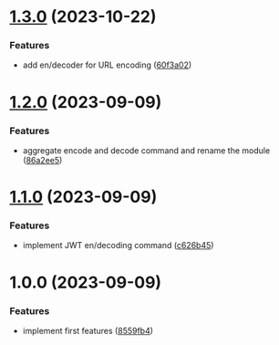# [1.3.0](https://github.com/seonggukchoi/toolkit/compare/v1.2.0...v1.3.0) (2023-10-22)


### Features

* add en/decoder for URL encoding ([60f3a02](https://github.com/seonggukchoi/toolkit/commit/60f3a0223414f2d32fcb95f3fd74af5ec998bc5a))

# [1.2.0](https://github.com/seonggukchoi/toolkit/compare/v1.1.0...v1.2.0) (2023-09-09)


### Features

* aggregate encode and decode command and rename the module ([86a2ee5](https://github.com/seonggukchoi/toolkit/commit/86a2ee57ca98333a5221711c42c989d7fbdcab99))

# [1.1.0](https://github.com/seonggukchoi/toolkit/compare/v1.0.0...v1.1.0) (2023-09-09)


### Features

* implement JWT en/decoding command ([c626b45](https://github.com/seonggukchoi/toolkit/commit/c626b45834ebdac3e7a3c5b2dd88e1ce3ae34a25))

# 1.0.0 (2023-09-09)


### Features

* implement first features ([8559fb4](https://github.com/seonggukchoi/toolkit/commit/8559fb45cffd0ae7d5bd2591424fc848dca61c52))
